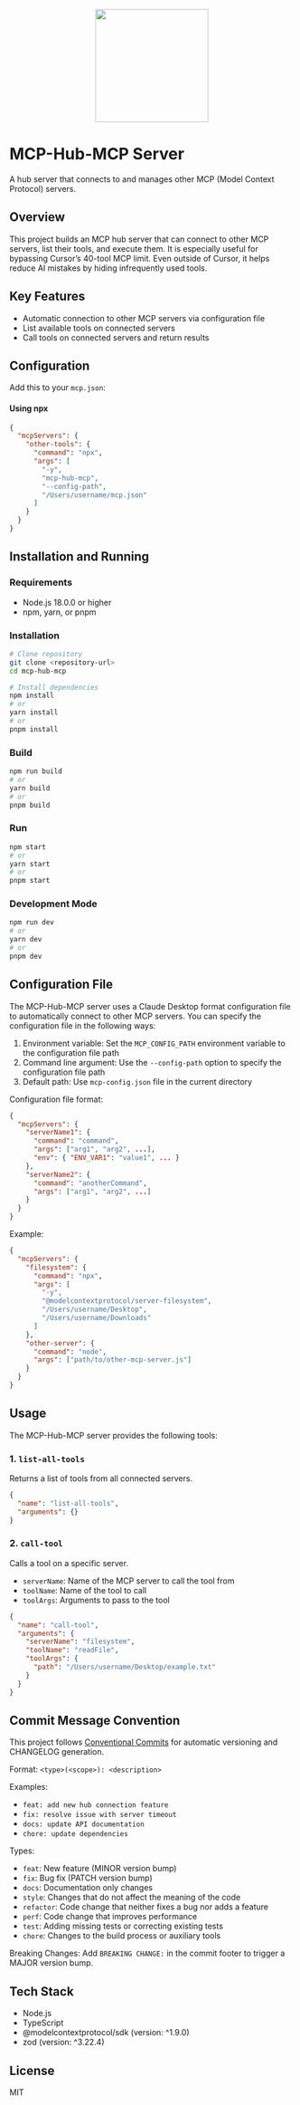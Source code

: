 <p align="center">
  <img src="https://imgur.com/DgWxkmv.png" width="200" height="200">
</p>

# MCP-Hub-MCP Server

A hub server that connects to and manages other MCP (Model Context Protocol) servers.

## Overview

This project builds an MCP hub server that can connect to other MCP servers, list their tools, and execute them.
It is especially useful for bypassing Cursor’s 40-tool MCP limit.
Even outside of Cursor, it helps reduce AI mistakes by hiding infrequently used tools.

## Key Features

- Automatic connection to other MCP servers via configuration file
- List available tools on connected servers
- Call tools on connected servers and return results

## Configuration

Add this to your `mcp.json`:

#### Using npx

```json
{
  "mcpServers": {
    "other-tools": {
      "command": "npx",
      "args": [
        "-y",
        "mcp-hub-mcp",
        "--config-path",
        "/Users/username/mcp.json"
      ]
    }
  }
}
```

## Installation and Running

### Requirements

- Node.js 18.0.0 or higher
- npm, yarn, or pnpm

### Installation

```bash
# Clone repository
git clone <repository-url>
cd mcp-hub-mcp

# Install dependencies
npm install
# or
yarn install
# or
pnpm install
```

### Build

```bash
npm run build
# or
yarn build
# or
pnpm build
```

### Run

```bash
npm start
# or
yarn start
# or
pnpm start
```

### Development Mode

```bash
npm run dev
# or
yarn dev
# or
pnpm dev
```

## Configuration File

The MCP-Hub-MCP server uses a Claude Desktop format configuration file to automatically connect to other MCP servers.
You can specify the configuration file in the following ways:

1. Environment variable: Set the `MCP_CONFIG_PATH` environment variable to the configuration file path
2. Command line argument: Use the `--config-path` option to specify the configuration file path
3. Default path: Use `mcp-config.json` file in the current directory

Configuration file format:

```json
{
  "mcpServers": {
    "serverName1": {
      "command": "command",
      "args": ["arg1", "arg2", ...],
      "env": { "ENV_VAR1": "value1", ... }
    },
    "serverName2": {
      "command": "anotherCommand",
      "args": ["arg1", "arg2", ...]
    }
  }
}
```

Example:

```json
{
  "mcpServers": {
    "filesystem": {
      "command": "npx",
      "args": [
        "-y",
        "@modelcontextprotocol/server-filesystem",
        "/Users/username/Desktop",
        "/Users/username/Downloads"
      ]
    },
    "other-server": {
      "command": "node",
      "args": ["path/to/other-mcp-server.js"]
    }
  }
}
```

## Usage

The MCP-Hub-MCP server provides the following tools:

### 1. `list-all-tools`

Returns a list of tools from all connected servers.

```json
{
  "name": "list-all-tools",
  "arguments": {}
}
```

### 2. `call-tool`

Calls a tool on a specific server.

- `serverName`: Name of the MCP server to call the tool from
- `toolName`: Name of the tool to call
- `toolArgs`: Arguments to pass to the tool

```json
{
  "name": "call-tool",
  "arguments": {
    "serverName": "filesystem",
    "toolName": "readFile",
    "toolArgs": {
      "path": "/Users/username/Desktop/example.txt"
    }
  }
}
```

## Commit Message Convention

This project follows [Conventional Commits](https://www.conventionalcommits.org/) for automatic versioning and CHANGELOG generation.

Format: `<type>(<scope>): <description>`

Examples:

- `feat: add new hub connection feature`
- `fix: resolve issue with server timeout`
- `docs: update API documentation`
- `chore: update dependencies`

Types:

- `feat`: New feature (MINOR version bump)
- `fix`: Bug fix (PATCH version bump)
- `docs`: Documentation only changes
- `style`: Changes that do not affect the meaning of the code
- `refactor`: Code change that neither fixes a bug nor adds a feature
- `perf`: Code change that improves performance
- `test`: Adding missing tests or correcting existing tests
- `chore`: Changes to the build process or auxiliary tools

Breaking Changes:
Add `BREAKING CHANGE:` in the commit footer to trigger a MAJOR version bump.

## Tech Stack

- Node.js
- TypeScript
- @modelcontextprotocol/sdk (version: ^1.9.0)
- zod (version: ^3.22.4)

## License

MIT
